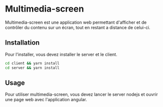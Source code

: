 # Multimedia-screen

Multimedia-screen est une application web permettant d'afficher et de contrôler du contenu sur un écran, tout en restant a distance de celui-ci.

## Installation

Pour l'installer, vous devez installer le server et le client.

```bash
cd client && yarn install
cd server && yarn install
```

## Usage

Pour utiliser multimedia-screen, vous devez lancer le server nodejs et ouvrir une page web avec l'application angular.
